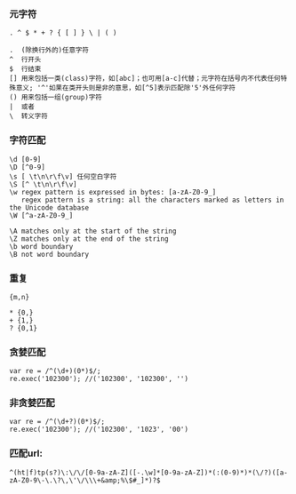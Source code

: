 ### 元字符

    . ^ $ * + ? { [ ] } \ | ( )

    .  (除换行外的)任意字符
    ^  行开头
    $  行结束
    [] 用来包括一类(class)字符，如[abc]；也可用[a-c]代替；元字符在括号内不代表任何特殊意义; '^'如果在类开头则是非的意思，如[^5]表示匹配除'5'外任何字符
    () 用来包括一组(group)字符
    |  或者
    \  转义字符

### 字符匹配

    \d [0-9]
    \D [^0-9]
    \s [ \t\n\r\f\v] 任何空白字符
    \S [^ \t\n\r\f\v]
    \w regex pattern is expressed in bytes: [a-zA-Z0-9_]
       regex pattern is a string: all the characters marked as letters in the Unicode database
    \W [^a-zA-Z0-9_]

    \A matches only at the start of the string
    \Z matches only at the end of the string
    \b word boundary
    \B not word boundary

### 重复
    
    {m,n}

    * {0,}
    + {1,}
    ? {0,1}

### 贪婪匹配

    var re = /^(\d+)(0*)$/;
    re.exec('102300'); //('102300', '102300', '')

### 非贪婪匹配

    var re = /^(\d+?)(0*)$/;
    re.exec('102300'); //('102300', '1023', '00')

### 匹配url:

    ^(ht|f)tp(s?)\:\/\/[0-9a-zA-Z]([-.\w]*[0-9a-zA-Z])*(:(0-9)*)*(\/?)([a-zA-Z0-9\-\.\?\,\'\/\\\+&amp;%\$#_]*)?$
